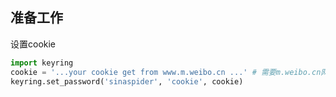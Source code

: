 
## 准备工作
 设置cookie
   ```python
   import keyring
   cookie = '...your cookie get from www.m.weibo.cn ...' # 需要m.weibo.cn网页的cookie
   keyring.set_password('sinaspider', 'cookie', cookie)
   ```


